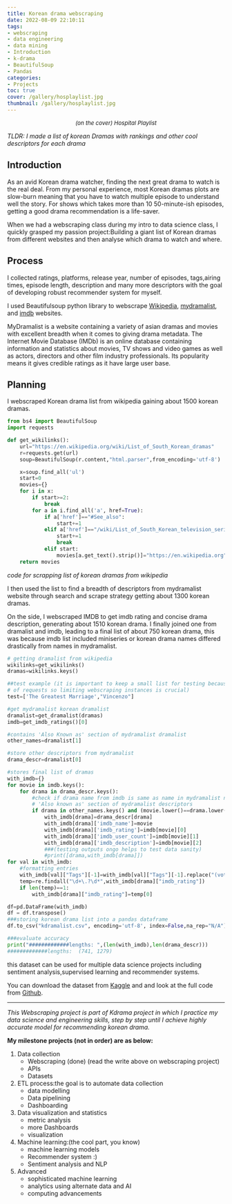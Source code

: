 ```yaml
---
title: Korean drama webscraping
date: 2022-08-09 22:10:11
tags:
- webscraping
- data engineering
- data mining
- Introduction
- k-drama
- BeautifulSoup
- Pandas
categories:
- Projects
toc: true
cover: /gallery/hosplaylist.jpg
thumbnail: /gallery/hosplaylist.jpg
---
```

<p class="not-gallery-item" style="font-size:13px" align="center"><em>(on the cover) Hospital Playlist</em></p>

<em>TLDR: I made a list of korean Dramas with rankings and other cool descriptors for each drama</em>
<!-- more -->

## Introduction

As an avid Korean drama watcher, finding the next great drama to watch is the real deal.  From my personal experience, most Korean dramas plots are slow-burn meaning that you have to watch multiple episode to understand well the story. For shows which takes more than 10 50-minute-ish episodes, getting a good drama recommendation is a life-saver. 

When we had a webscraping class during my intro to data science class, I quickly grasped my passion project:Building a giant list of Korean dramas from different websites and then analyse which drama to watch and where.

## Process

I collected ratings, platforms, release year, number of episodes, tags,airing times, episode length, description and many more descriptors with the goal of developing robust recommender system for myself.

I used Beautifulsoup python library to webscrape [Wikipedia](https://en.wikipedia.org/wiki/List_of_South_Korean_dramas), [mydramalist](https://mydramalist.com/), and [imdb](https://www.imdb.com/) websites.

MyDramalist is a website containing a  variety of asian dramas and movies with excellent breadth when it comes to giving drama metadata. The Internet Movie Database (IMDb) is an online database containing information and statistics about movies, TV shows and video games as well as actors, directors and other film industry professionals. Its popularity means it gives credible ratings as it have large user base.

## Planning

I webscraped Korean drama list from wikipedia gaining about 1500 korean dramas.

```python
from bs4 import BeautifulSoup
import requests

def get_wikilinks():
    url="https://en.wikipedia.org/wiki/List_of_South_Korean_dramas"
    r=requests.get(url)
    soup=BeautifulSoup(r.content,"html.parser",from_encoding='utf-8')

    x=soup.find_all('ul')
    start=0
    movies={}
    for i in x:
        if start>=2:
            break
        for a in i.find_all('a', href=True):
            if a['href']=="#See_also":
                start+=1
            elif a['href']=="/wiki/List_of_South_Korean_television_series":
                start+=1
                break
            elif start:
                movies[a.get_text().strip()]="https://en.wikipedia.org"+a['href']
    return movies
```
<em>code for scrapping list of korean dramas from wikipedia</em>

 I then used the list to find a breadth of descriptors from mydramalist website through search and scrape strategy getting about 1300 korean dramas. 

On the side, I webscraped IMDB to get imdb rating and concise drama description, generating about 1510 korean drama. I finally joined one from dramalist and imdb, leading to a final list of about 750 korean drama, this was because imdb list included miniseries or korean drama names differed drastically from names in mydramalist.


```python
# getting dramalist from wikipedia
wikilinks=get_wikilinks()
dramas=wikilinks.keys()

##test example (it is important to keep a small list for testing because websites limit number
# of requests so limiting webscraping instances is crucial)
test=['The Greatest Marriage',"Vincenzo"]

#get mydramalist korean dramalist
dramalist=get_dramalist(dramas)
imdb=get_imdb_ratings()[0]

#contains 'Also Known as' section of mydramalist dramalist
other_names=dramalist[1]

#store other descriptors from mydramalist
drama_descr=dramalist[0]

#stores final list of dramas
with_imdb={}
for movie in imdb.keys():
    for drama in drama_descr.keys():
        #check if drama name from imdb is same as name in mydramalist name or is in
        # 'Also known as' section of mydramalist descriptors
        if drama in other_names.keys() and (movie.lower()==drama.lower() or (movie.lower() in other_names[drama])):
            with_imdb[drama]=drama_descr[drama]
            with_imdb[drama]['imdb_name']=movie
            with_imdb[drama]['imdb_rating']=imdb[movie][0]
            with_imdb[drama]['imdb_user_count']=imdb[movie][1]
            with_imdb[drama]['imdb_description']=imdb[movie][2]
            ###(testing outputs ongo helps to test data sanity)
            #print([drama,with_imdb[drama]])
for val in with_imdb:
    #formatting entries
    with_imdb[val]["Tags"][-1]=with_imdb[val]["Tags"][-1].replace("(vote or add tags)","")
    temp=re.findall("\d+\.?\d*",with_imdb[drama]["imdb_rating"])
    if len(temp)==1:
        with_imdb[drama]["imdb_rating"]=temp[0]

df=pd.DataFrame(with_imdb)
df = df.transpose()
###storing korean drama list into a pandas dataframe
df.to_csv("kdramalist.csv", encoding='utf-8', index=False,na_rep="N/A")

###evaluate accuracy
print("#############lengths: ",(len(with_imdb),len(drama_descr)))
#############lengths:  (741, 1279)

```
this dataset can be used for multiple data science projects including sentiment analysis,supervised learning and recommender systems.

You can download the dataset from [Kaggle](https://www.kaggle.com/datasets/iphigeniebera/korean-drama-list-about-740-unique-dramas) and and look at the full code from [Github](https://github.com/IphixLi/kdrama_webscraping).

********************************************************************************************************************
<em>This Webscraping project is part of Kdrama project in which I practice my data science and engineering skills, step by step until I achieve highly accurate model for recommending korean drama.</em>

<strong>My milestone projects (not in order) are as below:</strong>
1. Data collection
	- Webscraping (done) (read the write above on webscraping project)
	- APIs 
	- Datasets
2. ETL process:the goal is to automate data collection
	- data modelling
    - Data pipelining
    - Dashboarding
4. Data visualization and statistics
	- metric analysis
	- more Dashboards
	- visualization
3. Machine learning:(the cool part, you know)
	- machine learning models
	- Recommender system :)
	- Sentiment analysis and NLP
4. Advanced
	- sophisticated machine learning
	- analytics using alternate data and AI
	- computing advancements




